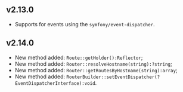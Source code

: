 ## v2.13.0

* Supports for events using the `symfony/event-dispatcher`.

## v2.14.0

* New method added: `Route::getHolder():Reflector`;
* New method added: `Router::resolveHostname(string):?string`;
* New method added: `Router::getRoutesByHostname(string):array`;
* New method added: `RouterBuilder::setEventDispatcher(?EventDispatcherInterface):void`.
